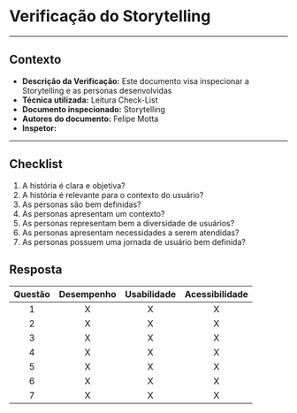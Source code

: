 # Verificação do Storytelling

---

## Contexto


- **Descrição da Verificação:** Este documento visa inspecionar a Storytelling e as personas desenvolvidas
- **Técnica utilizada:** Leitura Check-List
- **Documento inspecionado:** Storytelling
- **Autores do documento:** Felipe Motta
- **Inspetor:** 

---

## Checklist

1. A história é clara e objetiva?
2. A história é relevante para o contexto do usuário?
3. As personas são bem definidas?
4. As personas apresentam um contexto?
5. As personas representam bem a diversidade de usuários?
6. As personas apresentam necessidades a serem atendidas?
7. As personas possuem uma jornada de usuário bem definida?


## Resposta

| Questão | Desempenho | Usabilidade | Acessibilidade | 
:--------:|:---:|:---:|:---:|
| 1 | X | X | X |
| 2 | X | X | X |
| 3 | X | X | X |
| 4 | X | X | X |
| 5 | X | X | X |
| 6 | X | X | X |
| 7 | X | X | X |